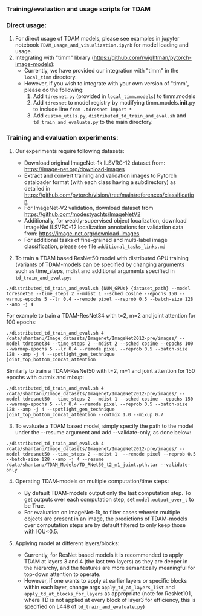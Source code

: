 ### Training/evaluation and usage scripts for TDAM

### Direct usage:
1. For direct usage of TDAM models, please see examples in jupyter notebook `TDAM_usage_and_visualization.ipynb` for model loading and usage.
2. Integrating with "timm" library (https://github.com/rwightman/pytorch-image-models):
    - Currently, we have provided our integration with "timm" in the `local_timm` directory. 
    - However, if you wish to integrate with your own version of "timm", please do the following:
        1. Add `tdresnet.py` (provided in `local_timm.models`) to timm.models
        2. Add `tdresnet` to model registry by modifying timm.models.__init__.py to include line `from .tdresnet import *`
        3. Add `custom_utils.py`, `distributed_td_train_and_eval.sh` and `td_train_and_evaluate.py` to the main directory.
        
### Training and evaluation experiments:
1. Our experiments require following datasets:
    - Download original ImageNet-1k ILSVRC-12 dataset from: https://image-net.org/download-images
    - Extract and convert training and validation images to Pytorch dataloader format (with each class having a subdirectory) as detailed in https://github.com/pytorch/vision/tree/main/references/classification
    - For ImageNet-V2 validation, download dataset from https://github.com/modestyachts/ImageNetV2
    - Additionally, for weakly-supervised object localization, download ImageNet ILSVRC-12 localization annotations for validation data from: https://image-net.org/download-images 
    - For additional tasks of fine-grained and multi-label image classification, please see file `additional_tasks_links.md`
        
2. To train a TDAM based ResNet50 model with distributed GPU training (variants of TDAM-models can be specified by changing arguments such as time_steps, mdist and additional arguments specified in `td_train_and_eval.py`:    
```
./distributed_td_train_and_eval.sh {NUM_GPUs} {dataset_path} --model tdresnet50 --time_steps 2 --mdist 1 --sched cosine --epochs 150 --warmup-epochs 5 --lr 0.4 --remode pixel --reprob 0.5 --batch-size 128 --amp -j 4 
```

For example to train a TDAM-ResNet34 with t=2, m=2 and joint attention for 100 epochs:
```
./distributed_td_train_and_eval.sh 4 /data/shantanu/Image_datasets/Imagenet/ImageNet2012-pre/images/ --model tdresnet34 --time_steps 2 --mdist 2 --sched cosine --epochs 100 --warmup-epochs 5 --lr 0.4 --remode pixel --reprob 0.5 --batch-size 128 --amp -j 4 --spotlight_gen_technique joint_top_bottom_concat_attention
```

Similarly to train a TDAM-ResNet50 with t=2, m=1 and joint attention for 150 epochs with cutmix and mixup:
```
./distributed_td_train_and_eval.sh 4 /data/shantanu/Image_datasets/Imagenet/ImageNet2012-pre/images/ --model tdresnet50 --time_steps 2 --mdist 1 --sched cosine --epochs 150 --warmup-epochs 5 --lr 0.4 --remode pixel --reprob 0.5 --batch-size 128 --amp -j 4 --spotlight_gen_technique joint_top_bottom_concat_attention --cutmix 1.0 --mixup 0.7 
```

3. To evaluate a TDAM based model, simply specify the path to the model under the --resume argument and add --validate-only, as done below:
```
./distributed_td_train_and_eval.sh 4 /data/shantanu/Image_datasets/Imagenet/ImageNet2012-pre/images/ --model tdresnet50 --time_steps 2 --mdist 1  --remode pixel --reprob 0.5 --batch-size 128 --amp -j 4 --resume /data/shantanu/TDAM_Models/TD_RNet50_t2_m1_joint.pth.tar --validate-only
```

4. Operating TDAM-models on multiple computation/time steps:
    - By default TDAM-models output only the last computation step. To get outputs over each computation step, set `model.output_over_t` to be True. 
    - For evaluation on ImageNet-1k, to filter cases wherein multiple objects are present in an image, the predictions of TDAM-models over computation steps are by default filtered to only keep those with IOU<0.5.     
 
5. Applying model at different layers/blocks:
    - Currently, for ResNet based models it is recommended to apply TDAM at layers 3 and 4 (the last two layers) as they are deeper in the hierarchy, and the features are more semantically meaningful for top-down attention to operate. 
    - However, if one wants to apply at earlier layers or specific blocks within each layer, change args `apply_td_at_layers_list` and `apply_td_at_blocks_for_layers` as appropriate (note for ResNet101, where TD is not applied at every block of layer3 for efficiency, this is specified on L448 of `td_train_and_evaluate.py`)
    
